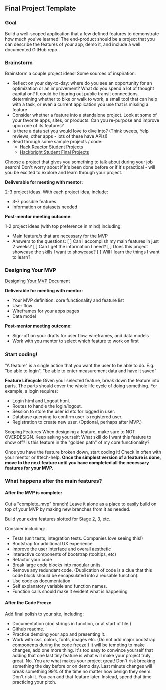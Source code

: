 ## Final Project Template

### Goal
Build a well-scoped application that a few defined features to demonstrate how much you've learned! The end-product should be a project that you can describe the features of your app, demo it, and include a well documented GitHub repo. 


### Brainstorm

Brainstorm a couple project ideas! Some sources of inspiration:

- Reflect on your day-to-day: where do you see an opportunity for an optimization or an improvement? What do you spend a lot of thought capital on? It could be figuring out public transit connections, determining whether to bike or walk to work, a small tool that can help with a task, or even a current application you use that is missing a feature
- Consider whether a feature into a standalone project. Look at some of your favorite apps, sites, or products. Can you re-purpose and improve upon one of its features?
- Is there a data set you would love to dive into? (Think tweets, Yelp reviews, other apps - lots of these have APIs!)
- Read through some sample projects / code: 
    - [Hack Reactor Student Projects](https://www.hackreactor.com/student-projects/)
    - [Hackbright Student Final Projects](http://hackbrightacademy.com/student-projects/)

Choose a project that gives you something to talk about during your job search! Don't worry about if it's been done before or if it's practical - will you be excited to explore and learn through your project. 

**Deliverable for meeting with mentor:** 

2-3 project ideas. With each project idea, include:
 
- 3-7 possible features
- Information or datasets needed

**Post-mentor meeting outcome:** 

1-2 project ideas (with top preference in mind) including: 

- Main feature/s that are necessary for the MVP 
- Answers to the questions: 
    [ ] Can I accomplish my main features in just 2 weeks? 
    [ ] Can I get the information I need?
    [ ] Does this project showcase the skills I want to showcase? 
    [ ] Will I learn the things I want to learn? 



### Designing Your MVP

[Designing Your MVP Document](https://docs.google.com/document/d/1rJCFwZ6e9LO-DVkv2QQN1WgNfZkKW_KuWdmEWpRBAQA/edit?usp=sharing)

**Deliverable for meeting with mentor:** 

- Your MVP definition: core functionality and feature list
- User flow 
- Wireframes for your apps pages
- Data model
 
**Post-mentor meeting outcome:**

- Sign-off on your drafts for user flow, wireframes, and data models
- Work with you mentor to select which feature to work on first 


### Start coding! 

"A feature" is a single action that you want the user to be able to do. 
E.g. "be able to login", "be able to enter measurement data and have it saved"

**Feature Lifecycle**
Given your selected feature, break down the feature into parts. 
The parts should cover the whole life cycle of doing something. 
For example, a login requires: 

- Login html and Logout html. 
- Routes to handle the login/logout. 
- Session to store the user id etc for logged in user. 
- Database querying to confirm user is registered user. 
- Registration to create new user. (Optional, perhaps after MVP.) 

Scoping Features
When designing a feature, make sure to NOT OVERDESIGN. Keep asking yourself: 
What skill do I want this feature to show off? Is this feature in the "golden path" of my core functionality? 

Once you have the feature broken down, start coding it! Check in often with your mentor or #tech-help. **Once the simplest version of a feature is done, move to the next feature until you have completed all the necessary features for your MVP.**



### What happens after the main features? 

#### After the MVP is complete:
Cut a "complete_mvp" branch! Leave it alone as a place to easily build on top of your MVP by making new branches from it as needed. 

Build your extra features slotted for Stage 2, 3, etc. 

Consider including: 

- Tests (unit tests, integration tests. Companies love seeing this!) 
- Bootstrap for additional UX experience 
- Improve the user interface and overall aesthetic 
- Interactive components of bootstrap (tooltips, etc) 
- Refactor your code 
- Break large code blocks into modular units. 
- Remove any redundant code. (Duplication of code is a clue that this code block should be encapsulated into a reusable function).
- Use code as documentation
- Self explanatory variable and function names.
- Function calls should make it evident what is happening 



#### After the Code Freeze
 
Add final polish to your site, including:

- Documentation (doc strings in function, or at start of file.) 
- Github readme. 
- Practice demoing your app and presenting it.
- Work with css, colors, fonts, images etc. (Do not add major bootstrap components during the code freeze!) It will be tempting to make changes, add one more thing. It's too easy to convince yourself that adding that one last tiny feature is what will make your project truly great. No. You are what makes your project great! Don't risk breaking something the day before or on demo day. Last minute changes will break something 99% of the time no matter how benign they seem. Don't risk it. You can add that feature later. Instead, spend that time practicing your pitch.

